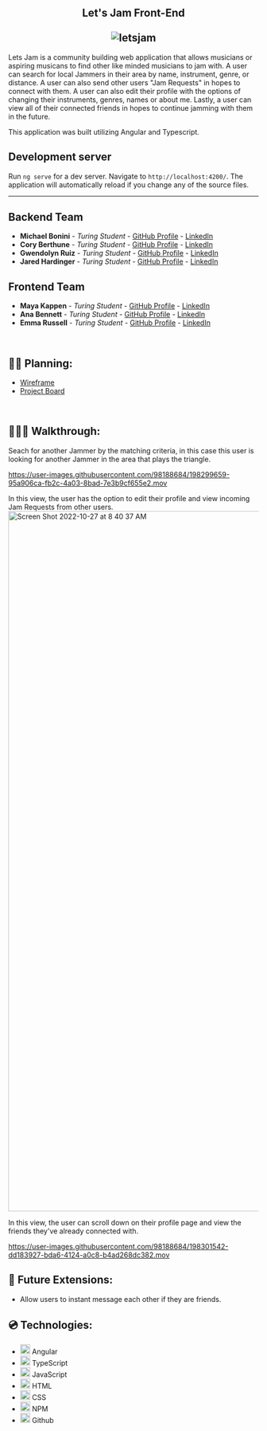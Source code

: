 <h2 align="center">
Let's Jam Front-End<br/><br/>
<img alt="letsjam"src ="https://user-images.githubusercontent.com/98188684/198292426-4e9072c7-8ebc-4f6a-a97d-a1cdec51fc4e.png"/><br/>
</h2>


Lets Jam is a community building web application that allows musicians or aspiring musicans to find other like minded musicians to jam with. A user can search for local Jammers in their area by name, instrument, genre, or distance. A user can also send other users "Jam Requests" in hopes to connect with them. A user can also edit their profile with the options of changing their instruments, genres, names or about me. Lastly, a user can view all of their connected friends in hopes to continue jamming with them in the future. 

This application was built utilizing Angular and Typescript. 


## Development server

Run `ng serve` for a dev server. Navigate to `http://localhost:4200/`. The application will automatically reload if you change any of the source files.

***

## Backend Team
  - **Michael Bonini** - *Turing Student* - [GitHub Profile](https://github.com/mkbonini) - [LinkedIn](https://www.linkedin.com/in/michael-bonini-187157131/)
  - **Cory Berthune** - *Turing Student* - [GitHub Profile](https://github.com/CoryBethune) - [LinkedIn](https://www.linkedin.com/in/cory-b-711b79178/)
  - **Gwendolyn Ruiz** - *Turing Student* - [GitHub Profile](https://github.com/gwen-marina) - [LinkedIn](https://www.linkedin.com/in/gwendolyn-ruiz-329064238/)
  - **Jared Hardinger** - *Turing Student* - [GitHub Profile](https://github.com/jaredhardinger) - [LinkedIn](https://www.linkedin.com/in/hardinger/)

  ## Frontend Team
  - **Maya Kappen** - *Turing Student* - [GitHub Profile](https://github.com/mayakappen) - [LinkedIn](https://www.linkedin.com/in/maya-kappen-64b97123b/)
  - **Ana Bennett** - *Turing Student* - [GitHub Profile](https://github.com/AnaBennett11) - [LinkedIn](https://www.linkedin.com/in/ana-bennett/)
  - **Emma Russell** - *Turing Student* - [GitHub Profile](https://github.com/nairnairnair) - [LinkedIn](https://www.linkedin.com/in/emma-mm-russell/)
  
  <br>
  
  ## ✍🏼 <b>Planning:</b>
- [Wireframe](https://excalidraw.com/#json=tWOc6oCRV3OkD5H9qR1vV,Wqm391-JLvpGO_epn4928g)<br>
- [Project Board](https://github.com/orgs/Let-s-Jam/projects/1)

<br>

## 🚶🏻‍♂️ <b>Walkthrough:</b>
Seach for another Jammer by the matching criteria, in this case this user is looking for another Jammer in the area that plays the triangle.</br>

https://user-images.githubusercontent.com/98188684/198299659-95a906ca-fb2c-4a03-8bad-7e3b9cf655e2.mov 


In this view, the user has the option to edit their profile and view incoming Jam Requests from other users. </br>
<img width="1406" alt="Screen Shot 2022-10-27 at 8 40 37 AM" src="https://user-images.githubusercontent.com/98188684/198300632-61b83c6e-7e66-47a4-b654-36975c63b476.png"> 

In this view, the user can scroll down on their profile page and view the friends they've already connected with.</br>

https://user-images.githubusercontent.com/98188684/198301542-dd183927-bda6-4124-a0c8-b4ad268dc382.mov

## 🔮 <b>Future Extensions:</b>
- Allow users to instant message each other if they are friends. 




## 💿 <b>Technologies:</b>
- <img alt="Angular" src="https://user-images.githubusercontent.com/98188684/198304079-b7e2b1d4-7237-4811-bee2-212e6f5c75c6.png" width="20px"/> Angular
- <img alt="TypeScript" src="https://user-images.githubusercontent.com/25181517/117448384-f9e06d00-af3e-11eb-9e02-a05bead103cf.png" width ="20px"/> TypeScript
- <img alt="javascript" src="https://user-images.githubusercontent.com/25181517/117447155-6a868a00-af3d-11eb-9cfe-245df15c9f3f.png" width="20px"/> JavaScript
- <img alt="HTML" src="https://user-images.githubusercontent.com/25181517/117447535-f00a3a00-af3d-11eb-89bf-45aaf56dbaf1.png" width="20px"/> HTML 
- <img alt="CSS" src="https://user-images.githubusercontent.com/25181517/117447663-0fa16280-af3e-11eb-8677-bcf8e4f8e298.png" width="20px"/> CSS
- <img alt="NPM" src="https://user-images.githubusercontent.com/25181517/121401671-49102800-c959-11eb-9f6f-74d49a5e1774.png" width="20px"/> NPM
- <img alt="Github" src="https://user-images.githubusercontent.com/25181517/117364276-fc4eb280-aebd-11eb-92ba-8a6ef74b7313.png" width="20px"/> Github
